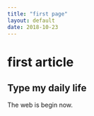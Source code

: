 ```yaml
---
title: "first page"
layout: default
date: 2018-10-23
---
```


# first article

## Type my daily life

The web is begin now.
